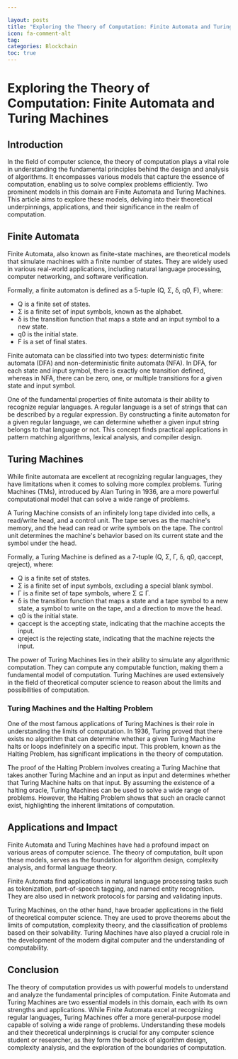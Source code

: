 ```yaml
---

layout: posts
title: "Exploring the Theory of Computation: Finite Automata and Turing Machines"
icon: fa-comment-alt
tag:      
categories: Blockchain
toc: true
---
```




# Exploring the Theory of Computation: Finite Automata and Turing Machines

## Introduction
In the field of computer science, the theory of computation plays a vital role in understanding the fundamental principles behind the design and analysis of algorithms. It encompasses various models that capture the essence of computation, enabling us to solve complex problems efficiently. Two prominent models in this domain are Finite Automata and Turing Machines. This article aims to explore these models, delving into their theoretical underpinnings, applications, and their significance in the realm of computation.

## Finite Automata
Finite Automata, also known as finite-state machines, are theoretical models that simulate machines with a finite number of states. They are widely used in various real-world applications, including natural language processing, computer networking, and software verification.

Formally, a finite automaton is defined as a 5-tuple (Q, Σ, δ, q0, F), where:
- Q is a finite set of states.
- Σ is a finite set of input symbols, known as the alphabet.
- δ is the transition function that maps a state and an input symbol to a new state.
- q0 is the initial state.
- F is a set of final states.

Finite automata can be classified into two types: deterministic finite automata (DFA) and non-deterministic finite automata (NFA). In DFA, for each state and input symbol, there is exactly one transition defined, whereas in NFA, there can be zero, one, or multiple transitions for a given state and input symbol.

One of the fundamental properties of finite automata is their ability to recognize regular languages. A regular language is a set of strings that can be described by a regular expression. By constructing a finite automaton for a given regular language, we can determine whether a given input string belongs to that language or not. This concept finds practical applications in pattern matching algorithms, lexical analysis, and compiler design.

## Turing Machines
While finite automata are excellent at recognizing regular languages, they have limitations when it comes to solving more complex problems. Turing Machines (TMs), introduced by Alan Turing in 1936, are a more powerful computational model that can solve a wide range of problems.

A Turing Machine consists of an infinitely long tape divided into cells, a read/write head, and a control unit. The tape serves as the machine's memory, and the head can read or write symbols on the tape. The control unit determines the machine's behavior based on its current state and the symbol under the head.

Formally, a Turing Machine is defined as a 7-tuple (Q, Σ, Γ, δ, q0, qaccept, qreject), where:
- Q is a finite set of states.
- Σ is a finite set of input symbols, excluding a special blank symbol.
- Γ is a finite set of tape symbols, where Σ ⊆ Γ.
- δ is the transition function that maps a state and a tape symbol to a new state, a symbol to write on the tape, and a direction to move the head.
- q0 is the initial state.
- qaccept is the accepting state, indicating that the machine accepts the input.
- qreject is the rejecting state, indicating that the machine rejects the input.

The power of Turing Machines lies in their ability to simulate any algorithmic computation. They can compute any computable function, making them a fundamental model of computation. Turing Machines are used extensively in the field of theoretical computer science to reason about the limits and possibilities of computation.

### Turing Machines and the Halting Problem
One of the most famous applications of Turing Machines is their role in understanding the limits of computation. In 1936, Turing proved that there exists no algorithm that can determine whether a given Turing Machine halts or loops indefinitely on a specific input. This problem, known as the Halting Problem, has significant implications in the theory of computation.

The proof of the Halting Problem involves creating a Turing Machine that takes another Turing Machine and an input as input and determines whether that Turing Machine halts on that input. By assuming the existence of a halting oracle, Turing Machines can be used to solve a wide range of problems. However, the Halting Problem shows that such an oracle cannot exist, highlighting the inherent limitations of computation.

## Applications and Impact
Finite Automata and Turing Machines have had a profound impact on various areas of computer science. The theory of computation, built upon these models, serves as the foundation for algorithm design, complexity analysis, and formal language theory.

Finite Automata find applications in natural language processing tasks such as tokenization, part-of-speech tagging, and named entity recognition. They are also used in network protocols for parsing and validating inputs.

Turing Machines, on the other hand, have broader applications in the field of theoretical computer science. They are used to prove theorems about the limits of computation, complexity theory, and the classification of problems based on their solvability. Turing Machines have also played a crucial role in the development of the modern digital computer and the understanding of computability.

## Conclusion
The theory of computation provides us with powerful models to understand and analyze the fundamental principles of computation. Finite Automata and Turing Machines are two essential models in this domain, each with its own strengths and applications. While Finite Automata excel at recognizing regular languages, Turing Machines offer a more general-purpose model capable of solving a wide range of problems. Understanding these models and their theoretical underpinnings is crucial for any computer science student or researcher, as they form the bedrock of algorithm design, complexity analysis, and the exploration of the boundaries of computation.